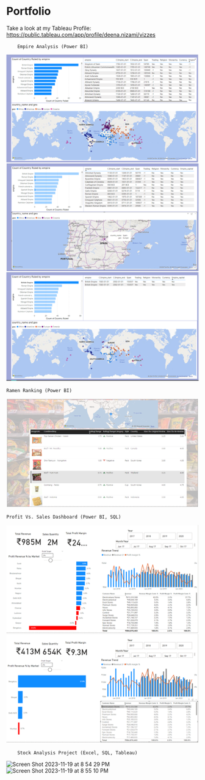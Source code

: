 # Portfolio

Take a look at my Tableau Profile: https://public.tableau.com/app/profile/deena.nizami/vizzes

        Empire Analysis (Power BI)
![Screen Shot 2024-12-23 at 12 05 38 PM](https://github.com/UserDna95/Portfolio/blob/main/Empire%20SC%201.png)
![Screen Shot 2024-12-23 at 12 05 38 PM](https://github.com/UserDna95/Portfolio/blob/main/Empire%20SC%202.png)
![Screen Shot 2024-12-23 at 12 05 38 PM](https://github.com/UserDna95/Portfolio/blob/main/Empire%20SC%203.png)

    Ramen Ranking (Power BI)
![Screen Shot 2024-12-16 at 6 09 39 PM](https://github.com/UserDna95/Portfolio/blob/main/Ramen%20SC.png)

    Profit Vs. Sales Dashboard (Power BI, SQL)
![Screen Shot 2024-12-16 at 6 24 39 PM](https://github.com/UserDna95/Portfolio/blob/main/screenshot%20cb%201.png)
![Screen Shot 2024-12-16 at 6 24 39 PM](https://github.com/UserDna95/Portfolio/blob/main/screenshot%20cb%202.png)

        Stock Analysis Project (Excel, SQL, Tableau)
![Screen Shot 2023-11-19 at 8 54 29 PM](https://github.com/UserDna95/Portfolio/assets/125327802/0090f50e-751e-47fe-802d-0878b5e45dc0)
![Screen Shot 2023-11-19 at 8 55 10 PM](https://github.com/UserDna95/Portfolio/assets/125327802/e52ef336-7393-4649-80a7-5df7f77abcf2)


